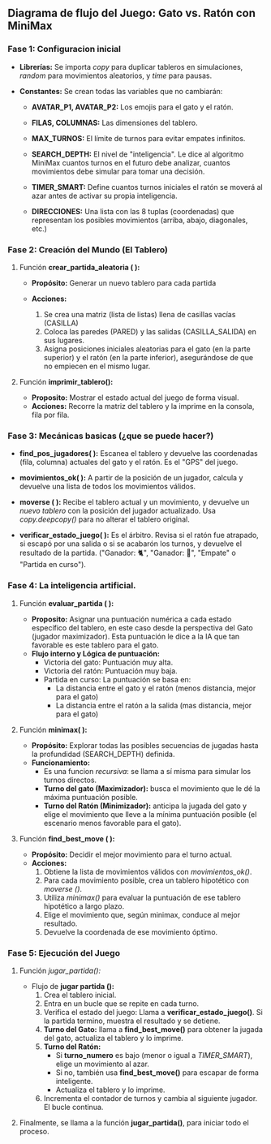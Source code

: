 ## Diagrama de flujo del Juego: Gato vs. Ratón con MiniMax
### Fase 1: Configuracion inicial
- **Librerías:** Se importa *copy* para duplicar tableros en simulaciones, *random* para movimientos aleatorios, y *time* para pausas. 

- **Constantes:** Se crean todas las variables que no cambiarán: 

    - **AVATAR_P1, AVATAR_P2:** Los emojis para el gato y el ratón.

    - **FILAS, COLUMNAS:** Las dimensiones del tablero.

    - **MAX_TURNOS:** El límite de turnos para evitar empates infinitos. 

    - **SEARCH_DEPTH:** El nivel de "inteligencia". Le dice al algoritmo MiniMax cuantos turnos en el futuro debe analizar, cuantos movimientos debe simular para tomar una decisión.

    - **TIMER_SMART:** Define cuantos turnos iniciales el ratón se moverá al azar antes de activar su propia inteligencia. 

    - **DIRECCIONES:** Una lista con las 8 tuplas (coordenadas) que representan los posibles movimientos (arriba, abajo, diagonales, etc.)

### Fase 2: Creación del Mundo (El Tablero)
1. Función **crear_partida_aleatoria ( ):**
    - **Propósito:** Generar un nuevo tablero para cada partida

    - **Acciones:** 
        1. Se crea una matriz (lista de listas) llena de casillas vacías (CASILLA)
        2. Coloca las paredes (PARED) y las salidas (CASILLA_SALIDA) en sus lugares.
        3. Asigna posiciones iniciales aleatorias para el gato (en la parte superior) y el ratón (en la parte inferior), asegurándose de que no empiecen en el mismo lugar.

2. Función **imprimir_tablero():**
    - **Proposito:** Mostrar el estado actual del juego de forma visual.
    - **Acciones:** Recorre la matriz del tablero y la imprime en la consola, fila por fila.

### Fase 3: Mecánicas basicas (¿que se puede hacer?)
- **find_pos_jugadores( ):** Escanea el tablero y devuelve las coordenadas (fila, columna) actuales del gato y el ratón. Es el "GPS" del juego. 

- **movimientos_ok( ):** A partir de la posición de un jugador, calcula y devuelve una lista de todos los movimientos válidos. 

- **moverse ( ):** Recibe el tablero actual y un movimiento, y devuelve un *nuevo tablero* con la posición del jugador actualizado. Usa *copy.deepcopy()* para no alterar el tablero original. 

- **verificar_estado_juego( ):** Es el árbitro. Revisa si el ratón fue atrapado, si escapó por una salida o si se acabarón los turnos, y devuelve el resultado de la partida. ("Ganador: 🐈", "Ganador: 🐀", "Empate" o "Partida en curso").

### Fase 4: La inteligencia artificial. 
1. Función **evaluar_partida ( ):** 
    - **Proposito:** Asignar una puntuación numérica a cada estado específico del tablero, en este caso desde la perspectiva del Gato (jugador maximizador). Esta puntuación le dice a la IA que tan favorable es este tablero para el gato. 
    - **Flujo interno y Lógica de puntuación:**
        - Victoria del gato: Puntuación muy alta. 
        - Victoria del ratón: Puntuación muy baja. 
        - Partida en curso: La puntuación se basa en:
            - La distancia entre el gato y el ratón (menos distancia, mejor para el gato)
            - La distancia entre el ratón a la salida (mas distancia, mejor para el gato)

2. Función **minimax( ):** 
    - **Propósito:** Explorar todas las posibles secuencias de jugadas hasta la profundidad (SEARCH_DEPTH) definida. 
    - **Funcionamiento:**
        - Es una funcion *recursiva*: se llama a sí misma para simular los turnos directos.
        - **Turno del gato (Maximizador):** busca el movimiento que le dé la máxima puntuación posible. 
        - **Turno del Ratón (Minimizador):** anticipa la jugada del gato y elige el movimiento que lleve a la mínima puntuación posible (el escenario menos favorable para el gato). 

3. Función **find_best_move ( ):**
    - **Propósito:** Decidir el mejor movimiento para el turno actual.
    - **Acciones:**          
        1. Obtiene la lista de movimientos válidos con *movimientos_ok()*. 
        2. Para cada movimiento posible, crea un tablero hipotético con *moverse ()*. 
        3. Utiliza *minimax()* para evaluar la puntuación de ese tablero hipotético a largo plazo.
        4. Elige el movimiento que, según minimax, conduce al mejor resultado. 
        5. Devuelve la coordenada de ese movimiento óptimo. 

### Fase 5: Ejecución del Juego 
1. Función *jugar_partida():*
    - Flujo de **jugar partida ():**
        1. Crea el tablero inicial.
        2. Entra en un bucle que se repite en cada turno. 
        3. Verifica el estado del juego: Llama a **verificar_estado_juego()**. Si la partida termino, muestra el resultado y se detiene. 
        4. **Turno del Gato:** llama a **find_best_move()** para obtener la jugada del gato, actualiza el tablero y lo imprime. 
        5. **Turno del Ratón:** 
            - Si **turno_numero** es bajo (menor o igual a *TIMER_SMART*), elige un movimiento al azar. 
            - Si no, también usa **find_best_move()** para escapar de forma inteligente. 
            - Actualiza el tablero y lo imprime. 
        6. Incrementa el contador de turnos y cambia al siguiente jugador. El bucle continua. 
    
2. Finalmente, se llama a la función **jugar_partida()**, para iniciar todo el proceso. 